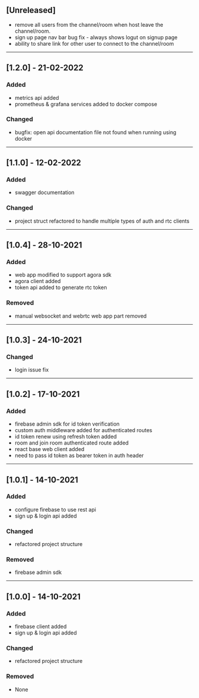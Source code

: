## [Unreleased]
- remove all users from the channel/room when host leave the channel/room.
- sign up page nav bar bug fix - always shows logut on signup page
- ability to share link for other user to connect to the channel/room

***
## [1.2.0] - 21-02-2022
### Added
- metrics api added
- prometheus & grafana services added to docker compose
### Changed
- bugfix: open api documentation file not found when running using docker

***
## [1.1.0] - 12-02-2022
### Added
- swagger documentation
### Changed
- project struct refactored to handle multiple types of auth and rtc clients


***
## [1.0.4] - 28-10-2021
### Added
- web app modified to support agora sdk
- agora client added
- token api added to generate rtc token
### Removed
- manual websocket and webrtc web app part removed

***
## [1.0.3] - 24-10-2021
### Changed
- login issue fix

***
## [1.0.2] - 17-10-2021
### Added
- firebase admin sdk for id token verification
- custom auth middleware added for authenticated routes
- id token renew using refresh token added
- room and join room authenticated route added
- react base web client added
- need to pass id token as bearer token in auth header

***
## [1.0.1] - 14-10-2021
### Added
- configure firebase to use rest api
- sign up & login api added

### Changed
- refactored project structure

### Removed
- firebase admin sdk

***
## [1.0.0] - 14-10-2021
### Added
- firebase client added
- sign up & login api added

### Changed
- refactored project structure

### Removed
- None